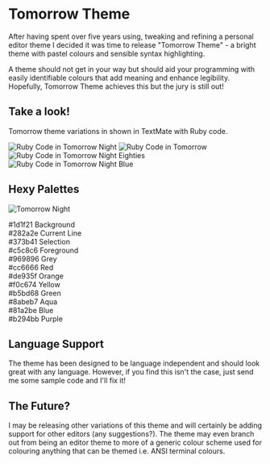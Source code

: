 # Tomorrow Theme
After having spent over five years using, tweaking and refining a personal editor theme I decided it was time to release "Tomorrow Theme" - a bright theme with pastel colours and sensible syntax highlighting. 

A theme should not get in your way but should aid your programming with easily identifiable colours that add meaning and enhance legibility. Hopefully, Tomorrow Theme achieves this but the jury is still out!

## Take a look!
Tomorrow theme variations in shown in TextMate with Ruby code.

![Ruby Code in Tomorrow Night](https://github.com/ChrisKempson/Tomorrow-Theme/raw/master/Tomorrow-Night.png)
![Ruby Code in Tomorrow](https://github.com/ChrisKempson/Tomorrow-Theme/raw/master/Tomorrow.png)
![Ruby Code in Tomorrow Night Eighties](https://github.com/ChrisKempson/Tomorrow-Theme/raw/master/Tomorrow-Night-Eighties.png)
![Ruby Code in Tomorrow Night Blue](https://github.com/ChrisKempson/Tomorrow-Theme/raw/master/Tomorrow-Night-Blue.png)

## Hexy Palettes
![Tomorrow Night](https://github.com/ChrisKempson/Tomorrow-Theme/raw/master/Tomorrow-Night-Palette.png)

 #1d1f21 Background  
 #282a2e Current Line  
 #373b41 Selection  
 #c5c8c6 Foreground  
 #969896 Grey  
 #cc6666 Red  
 #de935f Orange  
 #f0c674 Yellow  
 #b5bd68 Green  
 #8abeb7 Aqua  
 #81a2be Blue  
 #b294bb Purple  

## Language Support
The theme has been designed to be language independent and should look great with any language. However, if you find this isn't the case, just send me some sample code and I'll fix it!

## The Future?
I may be releasing other variations of this theme and will certainly be adding support for other editors (any suggestions?). The theme may even branch out from being an editor theme to more of a generic colour scheme used for colouring anything that can be themed i.e. ANSI terminal colours.
